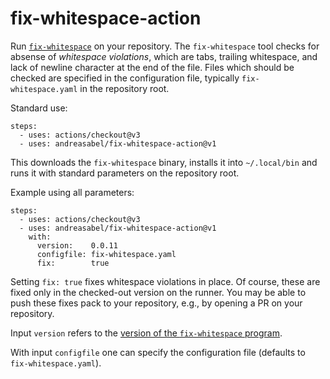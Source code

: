 # fix-whitespace-action

Run [`fix-whitespace`](https://github.com/agda/fix-whitespace) on your repository.
The `fix-whitespace` tool checks for absense of _whitespace violations_, which are tabs, trailing whitespace, and lack of newline character at the end of the file.
Files which should be checked are specified in the configuration file, typically `fix-whitespace.yaml` in the repository root.


Standard use:
```
steps:
  - uses: actions/checkout@v3
  - uses: andreasabel/fix-whitespace-action@v1
```
This downloads the `fix-whitespace` binary, installs it into `~/.local/bin` and runs it with standard parameters on the repository root.

Example using all parameters:
```
steps:
  - uses: actions/checkout@v3
  - uses: andreasabel/fix-whitespace-action@v1
    with:
      version:    0.0.11
      configfile: fix-whitespace.yaml
      fix:        true

```
Setting `fix: true` fixes whitespace violations in place.
Of course, these are fixed only in the checked-out version on the runner.
You may be able to push these fixes pack to your repository, e.g., by opening a PR on your repository.

Input `version` refers to the [version of the `fix-whitespace` program](https://github.com/agda/fix-whitespace/releases).

With input `configfile` one can specify the configuration file (defaults to `fix-whitespace.yaml`).
